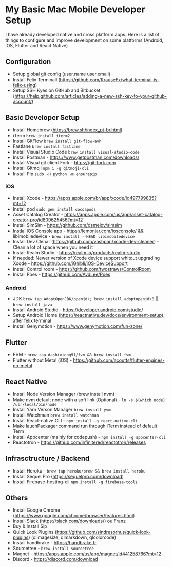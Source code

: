 # My Basic Mac Mobile Developer Setup

I have already developed native and cross platform apps. Here is a list of things to configure and improve development on some platforms (Android, iOS, Flutter and React Native)

## Configuration
- Setup global git config (user.name user.email)
- Install Felix Terminall (https://github.com/KrauseFx/what-terminal-is-felix-using)
- Setup SSH Kyes on GitHub and Bitbucket (https://help.github.com/articles/adding-a-new-ssh-key-to-your-github-account/)

## Basic Developer Setup
- Install Homebrew (https://brew.sh/index_pt-br.html)
- iTerm `brew install iterm2`
- Install GitFlow `brew install git-flow-avh`
- Fastlane `brew install fastlane`
- Install Visual Studio Code `brew install visual-studio-code`
- Install Postman - https://www.getpostman.com/downloads/
- Install Visual git client Fork - https://git-fork.com
- Install Gitmoji  `npm i -g gitmoji-cli`
- Install Pip `sudo -H python -m ensurepip`

### iOS
- Install Xcode - https://apps.apple.com/br/app/xcode/id497799835?mt=12
- Install pod `sudo gem install cocoapods`
- Asset Catalog Creator - https://apps.apple.com/us/app/asset-catalog-creator-pro/id809625456?mt=12
- Install SimSim - https://github.com/dsmelov/simsim
- Instlal iOS Console app - https://lemonjar.com/iosconsole/ && libimobiledevice - `brew install --HEAD libimobiledevice`
- Install Dev Clenar (https://github.com/vashpan/xcode-dev-cleaner) - Clean a lot of space when you need it
- Install Realm Studio - https://realm.io/products/realm-studio
- If needed: Newer version of Xcode device support whitout upgrading Xcode - https://github.com/iGhibli/iOS-DeviceSupport
- Install Control room - https://github.com/twostraws/ControlRoom
- Install Poes - https://github.com/AvdLee/Poes

### Android
- JDK `brew tap AdoptOpenJDK/openjdk; brew install adoptopenjdk8` || `brew install java`
- Install Android Studio - https://developer.android.com/studio/
- Setup Android Home (https://reactnative.dev/docs/environment-setup), after felix terminal
- Install Genymotion - https://www.genymotion.com/fun-zone/

## Flutter
- FVM - `brew tap dashixiong91/fvm && brew install fvm`
- Flutter without Metal (iOS) - https://github.com/acoutts/flutter-engines-no-metal

## React Native
- Install Node Version Manager (brew install nvm)
- Make nvm default node with a soft link (Optional) - `ln -s $(which node) /usr/local/bin/node`
- Install Yarn Verson Manager `brew install yvm`
- Install Watchman `brew install watchman`
- Install React-native CLI - `npm install -g react-native-cli`
- Make lauchPackager.command run through iTerm instead of default Term
- Install Appcenter (mainly for codepush) -  `npm install -g appcenter-cli`
- Reactotron - https://github.com/infinitered/reactotron/releases

## Infrasctructure / Backend
- Install Heroku - `brew tap heroku/brew && brew install heroku`
- Install Sequel Pro (https://sequelpro.com/download)
- Install Firebase-hosting-cli `npm install -g firebase-tools`

## Others
- Install Google Chrome (https://www.google.com/chrome/browser/features.html)
- Install Slack (https://slack.com/downloads/) ou Franz
- Buy & Install Sip
- Quick Look Plugins (https://github.com/sindresorhus/quick-look-plugins) (qlimagesize, qlmarkdown, qlcolorcode)
- Install handbrake - https://handbrake.fr
- Sourcetree - `brew install sourcetree`
- Magnet - https://apps.apple.com/us/app/magnet/id441258766?mt=12
- Discord - https://discord.com/download
